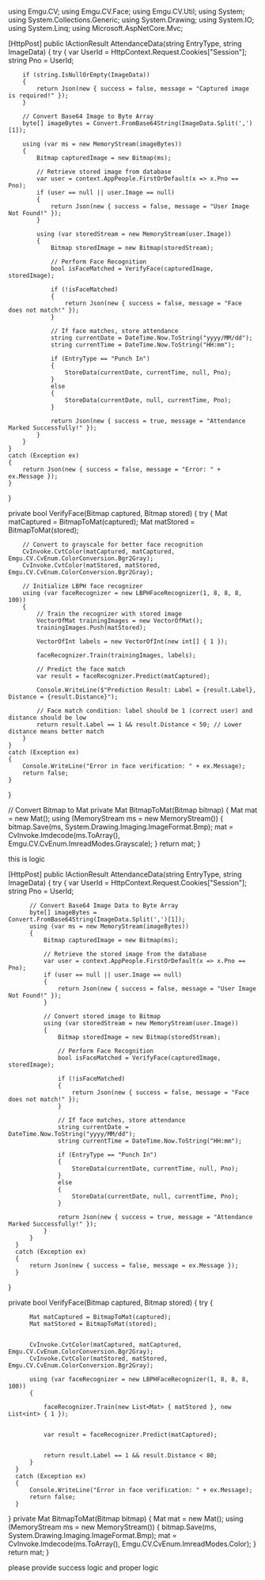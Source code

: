 using Emgu.CV;
using Emgu.CV.Face;
using Emgu.CV.Util;
using System;
using System.Collections.Generic;
using System.Drawing;
using System.IO;
using System.Linq;
using Microsoft.AspNetCore.Mvc;

[HttpPost]
public IActionResult AttendanceData(string EntryType, string ImageData)
{
    try
    {
        var UserId = HttpContext.Request.Cookies["Session"];
        string Pno = UserId;

        if (string.IsNullOrEmpty(ImageData))
        {
            return Json(new { success = false, message = "Captured image is required!" });
        }

        // Convert Base64 Image to Byte Array
        byte[] imageBytes = Convert.FromBase64String(ImageData.Split(',')[1]);

        using (var ms = new MemoryStream(imageBytes))
        {
            Bitmap capturedImage = new Bitmap(ms);

            // Retrieve stored image from database
            var user = context.AppPeople.FirstOrDefault(x => x.Pno == Pno);
            if (user == null || user.Image == null)
            {
                return Json(new { success = false, message = "User Image Not Found!" });
            }

            using (var storedStream = new MemoryStream(user.Image))
            {
                Bitmap storedImage = new Bitmap(storedStream);

                // Perform Face Recognition
                bool isFaceMatched = VerifyFace(capturedImage, storedImage);

                if (!isFaceMatched)
                {
                    return Json(new { success = false, message = "Face does not match!" });
                }

                // If face matches, store attendance
                string currentDate = DateTime.Now.ToString("yyyy/MM/dd");
                string currentTime = DateTime.Now.ToString("HH:mm");

                if (EntryType == "Punch In")
                {
                    StoreData(currentDate, currentTime, null, Pno);
                }
                else
                {
                    StoreData(currentDate, null, currentTime, Pno);
                }

                return Json(new { success = true, message = "Attendance Marked Successfully!" });
            }
        }
    }
    catch (Exception ex)
    {
        return Json(new { success = false, message = "Error: " + ex.Message });
    }
}

private bool VerifyFace(Bitmap captured, Bitmap stored)
{
    try
    {
        Mat matCaptured = BitmapToMat(captured);
        Mat matStored = BitmapToMat(stored);

        // Convert to grayscale for better face recognition
        CvInvoke.CvtColor(matCaptured, matCaptured, Emgu.CV.CvEnum.ColorConversion.Bgr2Gray);
        CvInvoke.CvtColor(matStored, matStored, Emgu.CV.CvEnum.ColorConversion.Bgr2Gray);

        // Initialize LBPH face recognizer
        using (var faceRecognizer = new LBPHFaceRecognizer(1, 8, 8, 8, 100))
        {
            // Train the recognizer with stored image
            VectorOfMat trainingImages = new VectorOfMat();
            trainingImages.Push(matStored);

            VectorOfInt labels = new VectorOfInt(new int[] { 1 });

            faceRecognizer.Train(trainingImages, labels);

            // Predict the face match
            var result = faceRecognizer.Predict(matCaptured);

            Console.WriteLine($"Prediction Result: Label = {result.Label}, Distance = {result.Distance}");

            // Face match condition: label should be 1 (correct user) and distance should be low
            return result.Label == 1 && result.Distance < 50; // Lower distance means better match
        }
    }
    catch (Exception ex)
    {
        Console.WriteLine("Error in face verification: " + ex.Message);
        return false;
    }
}

// Convert Bitmap to Mat
private Mat BitmapToMat(Bitmap bitmap)
{
    Mat mat = new Mat();
    using (MemoryStream ms = new MemoryStream())
    {
        bitmap.Save(ms, System.Drawing.Imaging.ImageFormat.Bmp);
        mat = CvInvoke.Imdecode(ms.ToArray(), Emgu.CV.CvEnum.ImreadModes.Grayscale);
    }
    return mat;
}




this is logic 

  [HttpPost]
  public IActionResult AttendanceData(string EntryType, string ImageData)
  {
      try
      {
          var UserId = HttpContext.Request.Cookies["Session"];
          string Pno = UserId;

          // Convert Base64 Image Data to Byte Array
          byte[] imageBytes = Convert.FromBase64String(ImageData.Split(',')[1]);
          using (var ms = new MemoryStream(imageBytes))
          {
              Bitmap capturedImage = new Bitmap(ms);

              // Retrieve the stored image from the database
              var user = context.AppPeople.FirstOrDefault(x => x.Pno == Pno);
              if (user == null || user.Image == null)
              {
                  return Json(new { success = false, message = "User Image Not Found!" });
              }

              // Convert stored image to Bitmap
              using (var storedStream = new MemoryStream(user.Image))
              {
                  Bitmap storedImage = new Bitmap(storedStream);

                  // Perform Face Recognition
                  bool isFaceMatched = VerifyFace(capturedImage, storedImage);

                  if (!isFaceMatched)
                  {
                      return Json(new { success = false, message = "Face does not match!" });
                  }

                  // If face matches, store attendance
                  string currentDate = DateTime.Now.ToString("yyyy/MM/dd");
                  string currentTime = DateTime.Now.ToString("HH:mm");

                  if (EntryType == "Punch In")
                  {
                      StoreData(currentDate, currentTime, null, Pno);
                  }
                  else
                  {
                      StoreData(currentDate, null, currentTime, Pno);
                  }

                  return Json(new { success = true, message = "Attendance Marked Successfully!" });
              }
          }
      }
      catch (Exception ex)
      {
          return Json(new { success = false, message = ex.Message });
      }
  }

  private bool VerifyFace(Bitmap captured, Bitmap stored)
  {
      try
      {
          
          Mat matCaptured = BitmapToMat(captured);
          Mat matStored = BitmapToMat(stored);

         
          CvInvoke.CvtColor(matCaptured, matCaptured, Emgu.CV.CvEnum.ColorConversion.Bgr2Gray);
          CvInvoke.CvtColor(matStored, matStored, Emgu.CV.CvEnum.ColorConversion.Bgr2Gray);

          using (var faceRecognizer = new LBPHFaceRecognizer(1, 8, 8, 8, 100))
          {
              
              faceRecognizer.Train(new List<Mat> { matStored }, new List<int> { 1 });

              
              var result = faceRecognizer.Predict(matCaptured);

             
              return result.Label == 1 && result.Distance < 80; 
          }
      }
      catch (Exception ex)
      {
          Console.WriteLine("Error in face verification: " + ex.Message);
          return false;
      }
  }
  private Mat BitmapToMat(Bitmap bitmap)
  {
      Mat mat = new Mat();
      using (MemoryStream ms = new MemoryStream())
      {
          bitmap.Save(ms, System.Drawing.Imaging.ImageFormat.Bmp);
          mat = CvInvoke.Imdecode(ms.ToArray(), Emgu.CV.CvEnum.ImreadModes.Color);
      }
      return mat;
  }

please provide success logic and proper logic 
